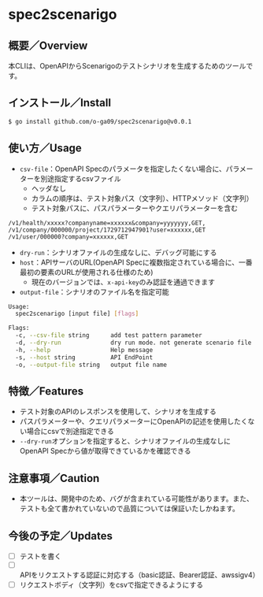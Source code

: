 # spec2scenarigo

## 概要／Overview

本CLIは、OpenAPIからScenarigoのテストシナリオを生成するためのツールです。

## インストール／Install

```bash
$ go install github.com/o-ga09/spec2scenarigo@v0.0.1
```

## 使い方／Usage

- ```csv-file```：OpenAPI Specのパラメータを指定したくない場合に、パラメーターを別途指定するcsvファイル
  - ヘッダなし
  - カラムの順序は、テスト対象パス（文字列）、HTTPメソッド（文字列）
  - テスト対象パスに、パスパラメーターやクエリパラメーターを含む

```csv
/v1/health/xxxxx?companyname=xxxxxx&company=yyyyyyy,GET,
/v1/company/000000/project/1729712947901?user=xxxxxx,GET
/v1/user/000000?company=xxxxxx,GET
```


- ```dry-run```：シナリオファイルの生成なしに、デバッグ可能にする
- ```host```：APIサーバのURL(OpenAPI Specに複数指定されている場合に、一番最初の要素のURLが使用される仕様のため)
  - 現在のバージョンでは、```x-api-key```のみ認証を通過できます
- ```output-file```：シナリオのファイル名を指定可能

```bash
Usage:
  spec2scenarigo [input file] [flags]

Flags:
  -c, --csv-file string      add test pattern parameter
  -d, --dry-run              dry run mode. not generate scenario file
  -h, --help                 Help message
  -s, --host string          API EndPoint
  -o, --output-file string   output file name
```



## 特徴／Features

- テスト対象のAPIのレスポンスを使用して、シナリオを生成する
- パスパラメーターや、クエリパラメーターにOpenAPIの記述を使用したくない場合にcsvで別途指定できる
- ```--dry-run```オプションを指定すると、シナリオファイルの生成なしにOpenAPI Specから値が取得できているかを確認できる

## 注意事項／Caution

- 本ツールは、開発中のため、バグが含まれている可能性があります。また、テストも全て書かれていないので品質については保証いたしかねます。

## 今後の予定／Updates

- [ ] テストを書く
- [ ] APIをリクエストする認証に対応する（basic認証、Bearer認証、awssigv4）
- [ ] リクエストボディ（文字列）をcsvで指定できるようにする
